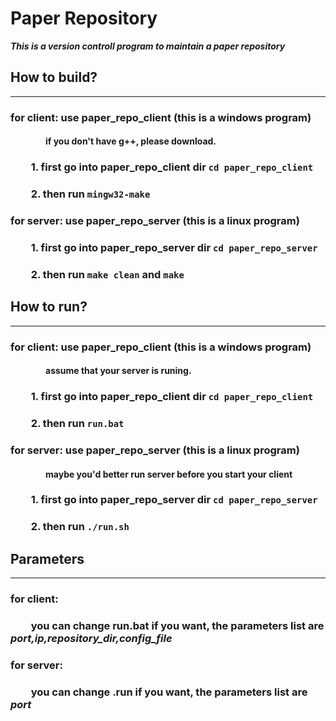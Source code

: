 # Paper Repository
***This is a version controll program to maintain a paper repository***

## How to build?
---
### for client: use **paper_repo_client** (this is a windows program)
#### &emsp;&emsp;&emsp;&emsp;if you don't have **g++**, please download.
### &emsp;&emsp;1. first go into paper_repo_client dir `cd paper_repo_client`
### &emsp;&emsp;2. then run `mingw32-make`

### for server: use **paper_repo_server** (this is a linux program)
### &emsp;&emsp;1. first go into paper_repo_server dir `cd paper_repo_server`
### &emsp;&emsp;2. then run `make clean` and `make`

## How to run?
---
### for client: use **paper_repo_client** (this is a windows program)
#### &emsp;&emsp;&emsp;&emsp;assume that your server is runing.
### &emsp;&emsp;1. first go into paper_repo_client dir `cd paper_repo_client`
### &emsp;&emsp;2. then run `run.bat`

### for server: use **paper_repo_server** (this is a linux program)
#### &emsp;&emsp;&emsp;&emsp;maybe you'd better run server before you start your client
### &emsp;&emsp;1. first go into paper_repo_server dir `cd paper_repo_server`
### &emsp;&emsp;2. then run `./run.sh`

## Parameters
---
### for client:
### &emsp;&emsp;you can change **run.bat** if you want, the parameters list are ***port,ip,repository_dir,config_file***

### for server:
### &emsp;&emsp;you can change **.run** if you want, the parameters list are ***port***